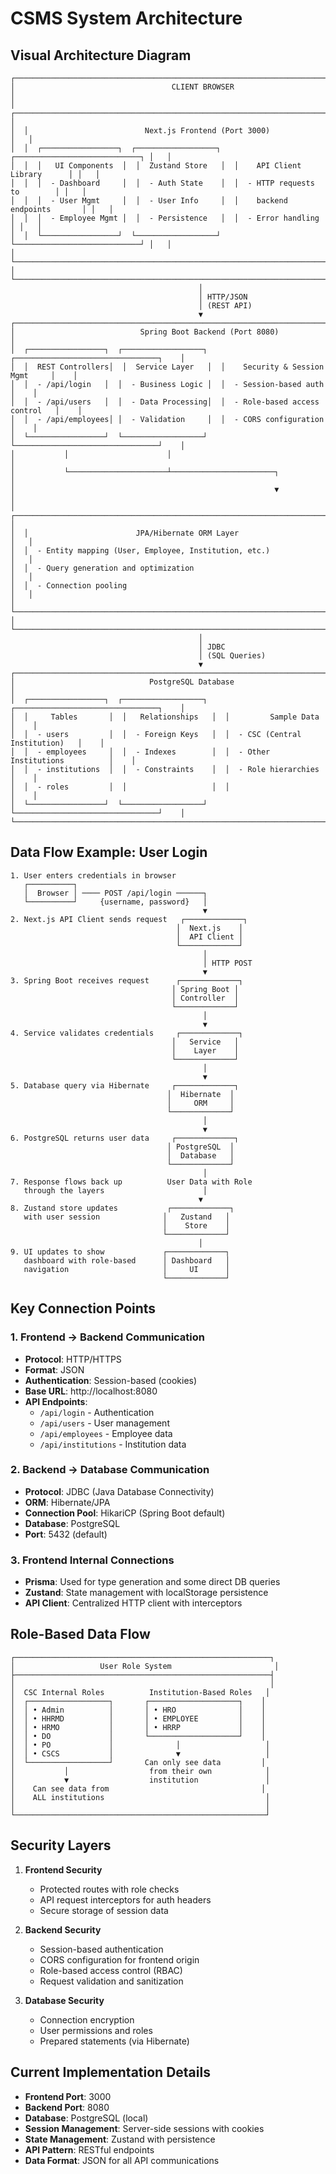 # CSMS System Architecture

## Visual Architecture Diagram

```
┌─────────────────────────────────────────────────────────────────────────────────────┐
│                                   CLIENT BROWSER                                     │
│  ┌─────────────────────────────────────────────────────────────────────────────┐   │
│  │                          Next.js Frontend (Port 3000)                         │   │
│  │  ┌─────────────────┐  ┌──────────────────┐  ┌────────────────────────────┐ │   │
│  │  │   UI Components  │  │  Zustand Store   │  │    API Client Library      │ │   │
│  │  │  - Dashboard     │  │  - Auth State    │  │  - HTTP requests to        │ │   │
│  │  │  - User Mgmt     │  │  - User Info     │  │    backend endpoints       │ │   │
│  │  │  - Employee Mgmt │  │  - Persistence   │  │  - Error handling          │ │   │
│  │  └─────────────────┘  └──────────────────┘  └────────────────────────────┘ │   │
│  └─────────────────────────────────────────────────────────────────────────────┘   │
└─────────────────────────────────────────────────────────────────────────────────────┘
                                          │
                                          │ HTTP/JSON
                                          │ (REST API)
                                          ▼
┌─────────────────────────────────────────────────────────────────────────────────────┐
│                            Spring Boot Backend (Port 8080)                           │
│  ┌─────────────────┐  ┌──────────────────┐  ┌────────────────────────────────┐    │
│  │  REST Controllers│  │  Service Layer   │  │    Security & Session Mgmt     │    │
│  │  - /api/login   │  │  - Business Logic │  │  - Session-based auth          │    │
│  │  - /api/users   │  │  - Data Processing│  │  - Role-based access control   │    │
│  │  - /api/employees│ │  - Validation     │  │  - CORS configuration          │    │
│  └─────────────────┘  └──────────────────┘  └────────────────────────────────┘    │
│           │                      │                                                   │
│           └──────────────────────┴───────────────────────┐                         │
│                                                          ▼                          │
│  ┌────────────────────────────────────────────────────────────────────────────┐   │
│  │                        JPA/Hibernate ORM Layer                              │   │
│  │  - Entity mapping (User, Employee, Institution, etc.)                      │   │
│  │  - Query generation and optimization                                       │   │
│  │  - Connection pooling                                                      │   │
│  └────────────────────────────────────────────────────────────────────────────┘   │
└─────────────────────────────────────────────────────────────────────────────────────┘
                                          │
                                          │ JDBC
                                          │ (SQL Queries)
                                          ▼
┌─────────────────────────────────────────────────────────────────────────────────────┐
│                              PostgreSQL Database                                     │
│  ┌─────────────────┐  ┌──────────────────┐  ┌────────────────────────────────┐    │
│  │     Tables       │  │   Relationships   │  │         Sample Data            │    │
│  │  - users         │  │  - Foreign Keys   │  │  - CSC (Central Institution)   │    │
│  │  - employees     │  │  - Indexes        │  │  - Other Institutions          │    │
│  │  - institutions  │  │  - Constraints    │  │  - Role hierarchies            │    │
│  │  - roles         │  │                   │  │                                │    │
│  └─────────────────┘  └──────────────────┘  └────────────────────────────────┘    │
└─────────────────────────────────────────────────────────────────────────────────────┘
```

## Data Flow Example: User Login

```
1. User enters credentials in browser
   ┌──────────┐
   │  Browser │ ──── POST /api/login ──────┐
   └──────────┘     {username, password}   │
                                           ▼
2. Next.js API Client sends request   ┌─────────────┐
                                     │  Next.js    │
                                     │  API Client │
                                     └─────────────┘
                                           │
                                           │ HTTP POST
                                           ▼
3. Spring Boot receives request      ┌─────────────┐
                                    │ Spring Boot │
                                    │ Controller  │
                                    └─────────────┘
                                           │
                                           ▼
4. Service validates credentials     ┌─────────────┐
                                    │   Service   │
                                    │    Layer    │
                                    └─────────────┘
                                           │
                                           ▼
5. Database query via Hibernate     ┌─────────────┐
                                   │  Hibernate  │
                                   │     ORM     │
                                   └─────────────┘
                                           │
                                           ▼
6. PostgreSQL returns user data     ┌─────────────┐
                                   │ PostgreSQL  │
                                   │  Database   │
                                   └─────────────┘
                                           │
7. Response flows back up          User Data with Role
   through the layers                      │
                                          ▼
8. Zustand store updates           ┌─────────────┐
   with user session              │   Zustand   │
                                  │    Store    │
                                  └─────────────┘
                                          │
9. UI updates to show             ┌─────────────┐
   dashboard with role-based      │ Dashboard   │
   navigation                     │     UI      │
                                  └─────────────┘
```

## Key Connection Points

### 1. Frontend → Backend Communication
- **Protocol**: HTTP/HTTPS
- **Format**: JSON
- **Authentication**: Session-based (cookies)
- **Base URL**: http://localhost:8080
- **API Endpoints**:
  - `/api/login` - Authentication
  - `/api/users` - User management
  - `/api/employees` - Employee data
  - `/api/institutions` - Institution data

### 2. Backend → Database Communication
- **Protocol**: JDBC (Java Database Connectivity)
- **ORM**: Hibernate/JPA
- **Connection Pool**: HikariCP (Spring Boot default)
- **Database**: PostgreSQL
- **Port**: 5432 (default)

### 3. Frontend Internal Connections
- **Prisma**: Used for type generation and some direct DB queries
- **Zustand**: State management with localStorage persistence
- **API Client**: Centralized HTTP client with interceptors

## Role-Based Data Flow

```
┌─────────────────────────────────────────────────────────┐
│                   User Role System                       │
├─────────────────────────────────────────────────────────┤
│                                                         │
│  CSC Internal Roles          Institution-Based Roles   │
│  ┌──────────────────┐       ┌────────────────────┐    │
│  │ • Admin          │       │ • HRO              │    │
│  │ • HHRMD          │       │ • EMPLOYEE         │    │
│  │ • HRMO           │       │ • HRRP             │    │
│  │ • DO             │       └────────────────────┘    │
│  │ • PO             │              │                   │
│  │ • CSCS           │              ▼                   │
│  └──────────────────┘       Can only see data         │
│           │                  from their own            │
│           ▼                  institution               │
│    Can see data from                                  │
│    ALL institutions                                    │
│                                                        │
└────────────────────────────────────────────────────────┘
```

## Security Layers

1. **Frontend Security**
   - Protected routes with role checks
   - API request interceptors for auth headers
   - Secure storage of session data

2. **Backend Security**
   - Session-based authentication
   - CORS configuration for frontend origin
   - Role-based access control (RBAC)
   - Request validation and sanitization

3. **Database Security**
   - Connection encryption
   - User permissions and roles
   - Prepared statements (via Hibernate)

## Current Implementation Details

- **Frontend Port**: 3000
- **Backend Port**: 8080
- **Database**: PostgreSQL (local)
- **Session Management**: Server-side sessions with cookies
- **State Management**: Zustand with persistence
- **API Pattern**: RESTful endpoints
- **Data Format**: JSON for all API communications